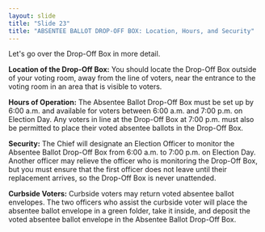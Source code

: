 ```yaml
---
layout: slide
title: "Slide 23"
title: "ABSENTEE BALLOT DROP-OFF BOX: Location, Hours, and Security"
---
```


Let's go over the Drop-Off Box in more detail.

**Location of the Drop-Off Box:** You should locate the Drop-Off Box outside of your voting room, away from the line of voters, near the entrance to the voting room in an area that is visible to voters.

**Hours of Operation:** The Absentee Ballot Drop-Off Box must be set up by 6:00 a.m. and available for voters between 6:00 a.m. and 7:00 p.m. on Election Day. Any voters in line at the Drop-Off Box at 7:00 p.m. must also be permitted to place their voted absentee ballots in the Drop-Off Box.

**Security:** The Chief will designate an Election Officer to monitor the Absentee Ballot Drop-Off Box from 6:00 a.m. to 7:00 p.m. on Election Day. Another officer may relieve the officer who is monitoring the Drop-Off Box, but you must ensure that the first officer does not leave until their replacement arrives, so the Drop-Off Box is never unattended.

**Curbside Voters:** Curbside voters may return voted absentee ballot envelopes. The two officers who assist the curbside voter will place the absentee ballot envelope in a green folder, take it inside, and deposit the voted absentee ballot envelope in the Absentee Ballot Drop-Off Box.
